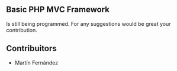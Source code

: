 ## Basic PHP MVC Framework

Is still being programmed. For any suggestions would be great your contribution.

## Contribuitors
- Martín Fernández 
